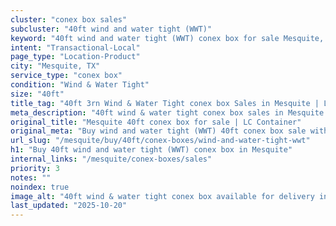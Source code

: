 ```yaml
---
cluster: "conex box sales"
subcluster: "40ft wind and water tight (WWT)"
keyword: "40ft wind and water tight (WWT) conex box for sale Mesquite, TX"
intent: "Transactional-Local"
page_type: "Location-Product"
city: "Mesquite, TX"
service_type: "conex box"
condition: "Wind & Water Tight"
size: "40ft"
title_tag: "40ft 3rn Wind & Water Tight conex box Sales in Mesquite | LC Container"
meta_description: "40ft wind & water tight conex box sales in Mesquite. Fast delivery, competitive pricing. Serving conex boxes area. Quote ID: 72X. Call (214) 524-4168 for your free quote today."
original_title: "Mesquite 40ft conex box for sale | LC Container"
original_meta: "Buy wind and water tight (WWT) 40ft conex box sale with local delivery in Mesquite, TX. LC Container — local Since 2003. Request a fast quote today."
url_slug: "/mesquite/buy/40ft/conex-boxes/wind-and-water-tight-wwt"
h1: "Buy 40ft wind and water tight (WWT) conex box in Mesquite"
internal_links: "/mesquite/conex-boxes/sales"
priority: 3
notes: ""
noindex: true
image_alt: "40ft wind & water tight conex box available for delivery in Mesquite"
last_updated: "2025-10-20"
---
```


<!-- TODO: Add unique city/inventory copy, images, and internal links here. -->
